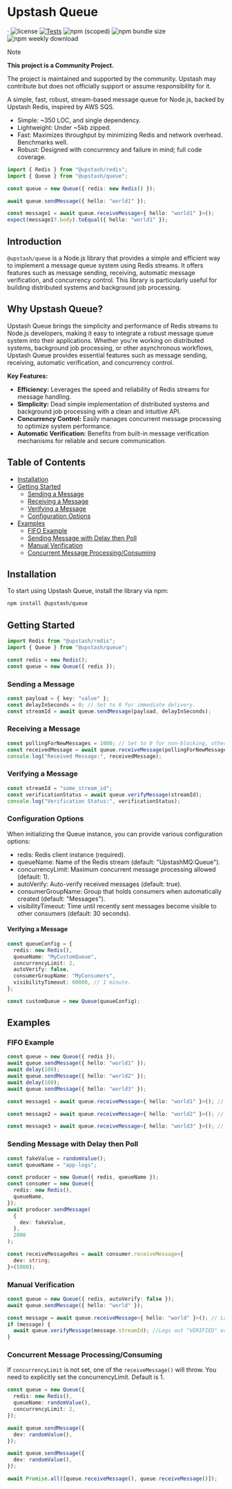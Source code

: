 # Upstash Queue 
&middot; ![license](https://img.shields.io/npm/l/%40upstash%2Fqueue) [![Tests](https://github.com/upstash/queue/actions/workflows/tests.yaml/badge.svg)](https://github.com/upstash/queue/actions/workflows/tests.yaml) ![npm (scoped)](https://img.shields.io/npm/v/@upstash/queue) ![npm bundle size](https://img.shields.io/bundlephobia/minzip/@upstash/queue) ![npm weekly download](https://img.shields.io/npm/dw/%40upstash%2Fqueue)


> [!NOTE]  
> **This project is a Community Project.**
>
> The project is maintained and supported by the community. Upstash may contribute but does not officially support or assume responsibility for it.



A simple, fast, robust, stream-based message queue for Node.js, backed by Upstash Redis, inspired by AWS SQS.

- Simple: ~350 LOC, and single dependency.
- Lightweight: Under ~5kb zipped.
- Fast: Maximizes throughput by minimizing Redis and network overhead. Benchmarks well.
- Robust: Designed with concurrency and failure in mind; full code coverage.

```ts
import { Redis } from "@upstash/redis";
import { Queue } from "@upstash/queue";

const queue = new Queue({ redis: new Redis() });

await queue.sendMessage({ hello: "world1" });

const message1 = await queue.receiveMessage<{ hello: "world1" }>();
expect(message1?.body).toEqual({ hello: "world1" });
```

## Introduction

`@upstash/queue` is a Node.js library that provides a simple and efficient way to implement a message queue system using Redis streams. It offers features such as message sending, receiving, automatic message verification, and concurrency control. This library is particularly useful for building distributed systems and background job processing.

## Why Upstash Queue?

Upstash Queue brings the simplicity and performance of Redis streams to Node.js developers, making it easy to integrate a robust message queue system into their applications. Whether you're working on distributed systems, background job processing, or other asynchronous workflows, Upstash Queue provides essential features such as message sending, receiving, automatic verification, and concurrency control.

**Key Features:**

- **Efficiency:** Leverages the speed and reliability of Redis streams for message handling.
- **Simplicity:** Dead simple implementation of distributed systems and background job processing with a clean and intuitive API.
- **Concurrency Control:** Easily manages concurrent message processing to optimize system performance.
- **Automatic Verification:** Benefits from built-in message verification mechanisms for reliable and secure communication.

## Table of Contents

- [Installation](#installation)
- [Getting Started](#getting-started)
  - [Sending a Message](#sending-a-message)
  - [Receiving a Message](#receiving-a-message)
  - [Verifying a Message](#verifying-a-message)
  - [Configuration Options](#configuration-options)
- [Examples](#examples)
  - [FIFO Example](#fifo-example)
  - [Sending Message with Delay then Poll](#sending-message-with-delay-then-poll)
  - [Manual Verification](#manual-verification)
  - [Concurrent Message Processing/Consuming](#concurrent-message-processingconsuming)

## Installation

To start using Upstash Queue, install the library via npm:

```sh
npm install @upstash/queue
```

## Getting Started

```typescript
import Redis from "@upstash/redis";
import { Queue } from "@upstash/queue";

const redis = new Redis();
const queue = new Queue({ redis });
```

### Sending a Message

```typescript
const payload = { key: "value" };
const delayInSeconds = 0; // Set to 0 for immediate delivery.
const streamId = await queue.sendMessage(payload, delayInSeconds);
```

### Receiving a Message

```typescript
const pollingForNewMessages = 1000; // Set to 0 for non-blocking, otherwise, it will try to get a message then fail if none is available.
const receivedMessage = await queue.receiveMessage(pollingForNewMessages);
console.log("Received Message:", receivedMessage);
```

### Verifying a Message

```typescript
const streamId = "some_stream_id";
const verificationStatus = await queue.verifyMessage(streamId);
console.log("Verification Status:", verificationStatus);
```

### Configuration Options

When initializing the Queue instance, you can provide various configuration options:

- redis: Redis client instance (required).
- queueName: Name of the Redis stream (default: "UpstashMQ:Queue").
- concurrencyLimit: Maximum concurrent message processing allowed (default: 1).
- autoVerify: Auto-verify received messages (default: true).
- consumerGroupName: Group that holds consumers when automatically created (default: "Messages").
- visibilityTimeout: Time until recently sent messages become visible to other consumers (default: 30 seconds).

#### Verifying a Message

```typescript
const queueConfig = {
  redis: new Redis(),
  queueName: "MyCustomQueue",
  concurrencyLimit: 2,
  autoVerify: false,
  consumerGroupName: "MyConsumers",
  visibilityTimeout: 60000, // 1 minute.
};

const customQueue = new Queue(queueConfig);
```

## Examples

### FIFO Example

```typescript
const queue = new Queue({ redis });
await queue.sendMessage({ hello: "world1" });
await delay(100);
await queue.sendMessage({ hello: "world2" });
await delay(100);
await queue.sendMessage({ hello: "world3" });

const message1 = await queue.receiveMessage<{ hello: "world1" }>(); // Logs out { hello: "world1" }.

const message2 = await queue.receiveMessage<{ hello: "world2" }>(); // Logs out { hello: "world2" }.

const message3 = await queue.receiveMessage<{ hello: "world3" }>(); // Logs out { hello: "world3" }.
```

### Sending Message with Delay then Poll

```typescript
const fakeValue = randomValue();
const queueName = "app-logs";

const producer = new Queue({ redis, queueName });
const consumer = new Queue({
  redis: new Redis(),
  queueName,
});
await producer.sendMessage(
  {
    dev: fakeValue,
  },
  2000
);

const receiveMessageRes = await consumer.receiveMessage<{
  dev: string;
}>(5000);
```

### Manual Verification

```typescript
const queue = new Queue({ redis, autoVerify: false });
await queue.sendMessage({ hello: "world" });

const message = await queue.receiveMessage<{ hello: "world" }>(); // Logs out { hello: "world" }.
if (message) {
  await queue.verifyMessage(message.streamId); //Logs out "VERIFIED" or "NOT VERIFIED".
}
```

### Concurrent Message Processing/Consuming

If `concurrencyLimit` is not set, one of the `receiveMessage()` will throw. You need to explicitly set the concurrencyLimit. Default is 1.

```typescript
const queue = new Queue({
  redis: new Redis(),
  queueName: randomValue(),
  concurrencyLimit: 2,
});

await queue.sendMessage({
  dev: randomValue(),
});

await queue.sendMessage({
  dev: randomValue(),
});

await Promise.all([queue.receiveMessage(), queue.receiveMessage()]);
```

